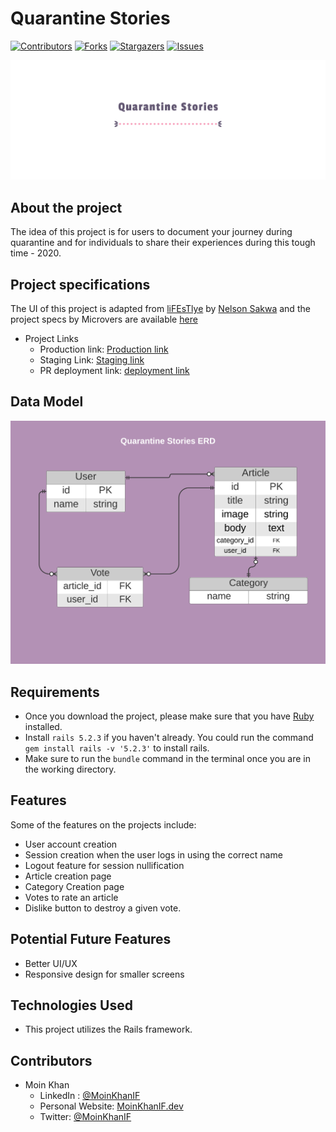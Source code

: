 # Quarantine Stories

[![Contributors][contributors-shield]][contributors-url]
[![Forks][forks-shield]][forks-url]
[![Stargazers][stars-shield]][stars-url]
[![Issues][issues-shield]][issues-url]

![Quarantine Stories](./app/assets/images/logo/facebook_cover_photo_2.png)

## About the project

The idea of this project is for users to document your journey during quarantine and for individuals to share their experiences during this tough time - 2020.

## Project specifications

The UI of this project is adapted from [liFEsTlye](https://www.behance.net/gallery/14554909/liFEsTlye-Mobile-version) by [Nelson Sakwa](https://www.behance.net/sakwadesignstudio) and the project specs by Microvers are available [here](https://www.notion.so/Lifestyle-articles-b82a5f10122b4cec924cd5d4a6cf7561)

- Project Links
  - Production link: [Production link](https://quarantine-stories.herokuapp.com/)
  - Staging Link: [Staging  link](https://infinite-retreat-30494.herokuapp.com/)
  - PR deployment link: [deployment link](https://quarantine-s-feature-st-ssqn8p.herokuapp.com/)

## Data Model

![Project's ERD](./docs/quarantine-stories-erd.png)
<!-- .element style="width=100px;" -->

## Requirements

- Once you download the project, please make sure that you have [Ruby](https://www.ruby-lang.org/en/) installed.
- Install `rails 5.2.3` if you haven't already. You could run the command `gem install rails -v '5.2.3'` to install rails.
- Make sure to run the `bundle` command in the terminal once you are in the working directory.

## Features

Some of the features on the projects include:

- User account creation
- Session creation when the user logs in using the correct name
- Logout feature for session nullification
- Article creation page
- Category Creation page
- Votes to rate an article
- Dislike button to destroy a given vote.

## Potential Future Features

  - Better UI/UX
  - Responsive design for smaller screens

## Technologies Used

- This project utilizes the Rails framework.

<!-- 

## Testing

## Test Output

-->

## Contributors

- Moin Khan
  - LinkedIn : [@MoinKhanIF](https://www.linkedin.com/in/moinkhanif/)
  - Personal Website: [MoinKhanIF.dev](https://moinkhanif.dev)
  - Twitter: [@MoinKhanIF](https://twitter.com/MoinKhanIF)
  
<!-- MARKDOWN LINKS & IMAGES -->

[contributors-shield]: https://img.shields.io/github/contributors/moinkhanif/quarantine-stories.svg?style=flat-square
[contributors-url]: https://github.com/moinkhanif/quarantine-stories/graphs/contributors
[forks-shield]: https://img.shields.io/github/forks/moinkhanif/quarantine-stories.svg?style=flat-square
[forks-url]: https://github.com/moinkhanif/quarantine-stories/network/members
[stars-shield]: https://img.shields.io/github/stars/moinkhanif/quarantine-stories.svg?style=flat-square
[stars-url]: https://github.com/moinkhanif/quarantine-stories/stargazers
[issues-shield]: https://img.shields.io/github/issues/moinkhanif/quarantine-stories.svg?style=flat-square
[issues-url]: https://github.com/moinkhanif/quarantine-stories/issues
